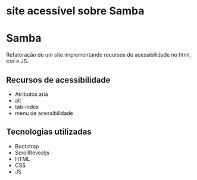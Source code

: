 # site acessível sobre Samba
# Samba
Refatoração de um site implementando recursos de acessibilidade no html, css e JS.
## Recursos de acessibilidade
- Atributos aria 
- alt
- tab-index 
- menu de acessibilidade 
## Tecnologias utilizadas 
- Bootstrap
- ScrollRevealjs
- HTML
- CSS
- JS